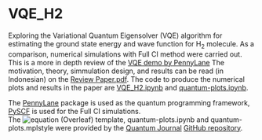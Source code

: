 # VQE_H2
Exploring the Variational Quantum Eigensolver (VQE) algorithm for estimating the ground state energy and wave function for H<sub>2</sub> molecule. As a comparison, numerical simulations with Full CI method were carried out. This is a more in depth review of the [VQE demo by PennyLane](https://pennylane.ai/qml/demos/tutorial_vqe.html)
The motivation, theory, simmulation design, and results can be read (in Indonesian) on the [Review Paper.pdf](https://github.com/eraraya-ricardo/VQE_H2/blob/main/Review%20Paper.pdf). The code to produce the numerical plots and results in the paper are [VQE_H2.ipynb](https://github.com/eraraya-ricardo/VQE_H2/blob/main/VQE_H2.ipynb) and [quantum-plots.ipynb](https://github.com/eraraya-ricardo/VQE_H2/blob/main/quantum-plots.ipynb).

The [PennyLane](https://pennylane.ai/) package is used as the quantum programming framework, [PySCF](https://sunqm.github.io/pyscf/) is used for the Full CI simulations. <br>
The ![equation](https://latex.codecogs.com/gif.latex?\LaTeX) (Overleaf) template, quantum-plots.ipynb and quantum-plots.mplstyle were provided by the [Quantum Journal](https://quantum-journal.org/) [GitHub repository](https://github.com/quantum-journal/quantum-journal).

